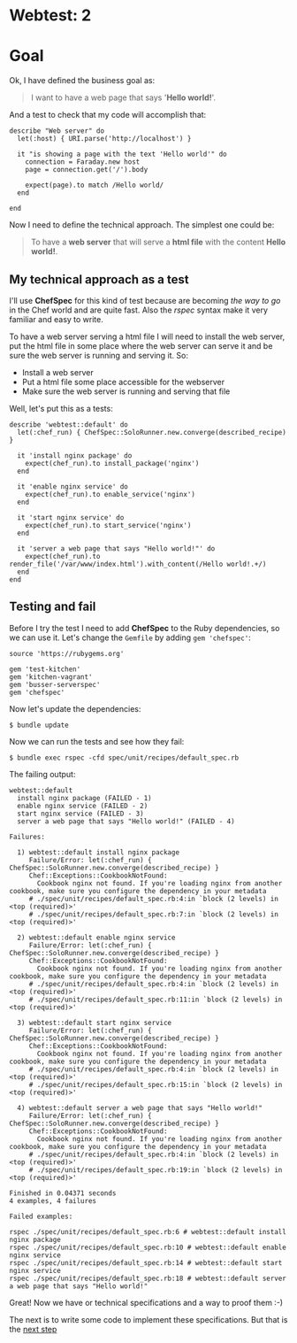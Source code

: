 # Webtest: 2

# Goal

Ok, I have defined the business goal as:

> I want to have a web page that says '**Hello world!**'.

And a test to check that my code will accomplish that:

```
describe "Web server" do
  let(:host) { URI.parse('http://localhost') }

  it "is showing a page with the text 'Hello world'" do
    connection = Faraday.new host
    page = connection.get('/').body

    expect(page).to match /Hello world/
  end

end
```

Now I need to define the technical approach. The simplest one could be:

> To have a **web server** that will serve a **html file** with the content **Hello world!**.

## My technical approach as a test

I'll use **ChefSpec** for this kind of test because are becoming *the way to go* in the Chef world and are quite fast.
Also the *rspec* syntax make it very familiar and easy to write.

To have a web server serving a html file I will need to install the web server, put the html file in some place where the web server can serve it and be sure the web server is running and serving it. So:

* Install a web server
* Put a html file some place accessible for the webserver
* Make sure the web server is running and serving that file

Well, let's put this as a tests:

```
describe 'webtest::default' do
  let(:chef_run) { ChefSpec::SoloRunner.new.converge(described_recipe) }

  it 'install nginx package' do
    expect(chef_run).to install_package('nginx')
  end

  it 'enable nginx service' do
    expect(chef_run).to enable_service('nginx')
  end

  it 'start nginx service' do
    expect(chef_run).to start_service('nginx')
  end

  it 'server a web page that says "Hello world!"' do
    expect(chef_run).to render_file('/var/www/index.html').with_content(/Hello world!.+/)
  end
end
```

## Testing and fail

Before I try the test I need to add **ChefSpec** to the Ruby dependencies, so we can use it. Let's change the `Gemfile` by adding `gem 'chefspec'`:

```
source 'https://rubygems.org'

gem 'test-kitchen'
gem 'kitchen-vagrant'
gem 'busser-serverspec'
gem 'chefspec'
```
Now let's update the dependencies:
```
$ bundle update
```

Now we can run the tests and see how they fail:
```
$ bundle exec rspec -cfd spec/unit/recipes/default_spec.rb
```

The failing output:
```
webtest::default
  install nginx package (FAILED - 1)
  enable nginx service (FAILED - 2)
  start nginx service (FAILED - 3)
  server a web page that says "Hello world!" (FAILED - 4)

Failures:

  1) webtest::default install nginx package
     Failure/Error: let(:chef_run) { ChefSpec::SoloRunner.new.converge(described_recipe) }
     Chef::Exceptions::CookbookNotFound:
       Cookbook nginx not found. If you're loading nginx from another cookbook, make sure you configure the dependency in your metadata
     # ./spec/unit/recipes/default_spec.rb:4:in `block (2 levels) in <top (required)>'
     # ./spec/unit/recipes/default_spec.rb:7:in `block (2 levels) in <top (required)>'

  2) webtest::default enable nginx service
     Failure/Error: let(:chef_run) { ChefSpec::SoloRunner.new.converge(described_recipe) }
     Chef::Exceptions::CookbookNotFound:
       Cookbook nginx not found. If you're loading nginx from another cookbook, make sure you configure the dependency in your metadata
     # ./spec/unit/recipes/default_spec.rb:4:in `block (2 levels) in <top (required)>'
     # ./spec/unit/recipes/default_spec.rb:11:in `block (2 levels) in <top (required)>'

  3) webtest::default start nginx service
     Failure/Error: let(:chef_run) { ChefSpec::SoloRunner.new.converge(described_recipe) }
     Chef::Exceptions::CookbookNotFound:
       Cookbook nginx not found. If you're loading nginx from another cookbook, make sure you configure the dependency in your metadata
     # ./spec/unit/recipes/default_spec.rb:4:in `block (2 levels) in <top (required)>'
     # ./spec/unit/recipes/default_spec.rb:15:in `block (2 levels) in <top (required)>'

  4) webtest::default server a web page that says "Hello world!"
     Failure/Error: let(:chef_run) { ChefSpec::SoloRunner.new.converge(described_recipe) }
     Chef::Exceptions::CookbookNotFound:
       Cookbook nginx not found. If you're loading nginx from another cookbook, make sure you configure the dependency in your metadata
     # ./spec/unit/recipes/default_spec.rb:4:in `block (2 levels) in <top (required)>'
     # ./spec/unit/recipes/default_spec.rb:19:in `block (2 levels) in <top (required)>'

Finished in 0.04371 seconds
4 examples, 4 failures

Failed examples:

rspec ./spec/unit/recipes/default_spec.rb:6 # webtest::default install nginx package
rspec ./spec/unit/recipes/default_spec.rb:10 # webtest::default enable nginx service
rspec ./spec/unit/recipes/default_spec.rb:14 # webtest::default start nginx service
rspec ./spec/unit/recipes/default_spec.rb:18 # webtest::default server a web page that says "Hello world!"
```


Great! Now we have or technical specifications and a way to proof them :-)

The next is to write some code to implement these specifications. But that is the [next step][1]

  [1]: ../webtest-3
